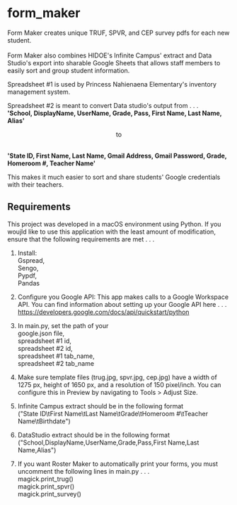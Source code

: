 # form_maker
Form Maker creates unique TRUF, SPVR, and CEP survey pdfs for each new student.  
<br />
Form Maker also combines HIDOE's Infinite Campus' extract and Data Studio's export into sharable Google Sheets that allows staff members to easily sort and group student information.  <br />

Spreadsheet #1 is used by Princess Nahienaena Elementary's inventory management system. <br /> 

Spreadsheet #2 is meant to convert Data studio's output from . . . <br />
**'School, DisplayName, UserName, Grade, Pass, First Name, Last Name, Alias'** 

<center>to</center> <br />

**'State ID, First Name, Last Name, Gmail Address, Gmail Password, Grade, Homeroom #, Teacher Name'** <br />

This makes it much easier to sort and share students' Google credentials with their teachers.  <br />

## Requirements
This project was developed in a macOS environment using Python.  If you woujld like to use this application with the least amount of modification, ensure that the following requirements are met . . . <br />
1.  Install: <br />
        Gspread, <br />
        Sengo, <br />
        Pypdf, <br />
        Pandas <br />

2.  Configure you Google API: This app makes calls to a Google Workspace API. You can find information about setting up your Google API here . . . <br />
    https://developers.google.com/docs/api/quickstart/python <br />

3.  In main.py, set the path of your <br />
        google.json file, <br />
        spreadsheet #1 id, <br />
        spreadsheet #2 id, <br />
        spreadsheet #1 tab_name, <br />
        spreadsheet #2 tab_name <br />

4.  Make sure template files (trug.jpg, spvr.jpg, cep.jpg) have a width of 1275 px, height of 1650 px, and a resolution of 150 pixel/inch.
    You can configure this in Preview by navigating to Tools > Adjust Size. <br />

5.  Infinite Campus extract should be in the following format <br />
    ("State ID\tFirst Name\tLast Name\tGrade\tHomeroom #\tTeacher Name\tBirthdate") <br />

6.  DataStudio extract should be in the following format <br />
    ("School,DisplayName,UserName,Grade,Pass,First Name,Last Name,Alias") <br />

7.  If you want Roster Maker to automatically print your forms, you must uncomment the following lines in main.py . . . <br />
    magick.print_trug() <br />
    magick.print_spvr() <br />
    magick.print_survey() <br />
